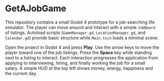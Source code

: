 # GetAJobGame

This repository contains a small Godot 4 prototype for a job-searching
life simulator. The player can move around and interact with a simple
`JobBoard` of listings. Autoload scripts (`GameManager.gd`,
`LocationManager.gd`, and `Calendar.gd`) provide basic structure while
`Main.tscn` loads a minimal scene.

Open the project in Godot 4 and press **Play**. Use the arrow keys to move
the player toward one of the job listings. Press the **Space** key while
standing next to a listing to interact. Each interaction progresses the
application from applying to interviewing, hiring, and finally working the
job for a small salary. A simple HUD at the top left shows money,
energy, happiness and the current day.
